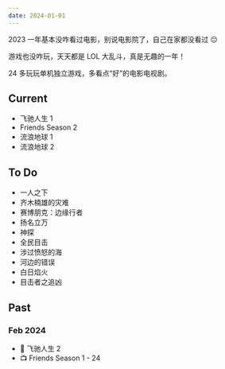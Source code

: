 ```yaml
---
date: 2024-01-01
---
```


2023 一年基本没咋看过电影，别说电影院了，自己在家都没看过 😔 

游戏也没咋玩，天天都是 LOL 大乱斗，真是无趣的一年！

24 多玩玩单机独立游戏，多看点“好”的电影电视剧。

## Current

- 飞驰人生 1
- Friends Season 2
- 流浪地球 1
- 流浪地球 2

## To Do

- 一人之下
- 齐木楠雄的灾难
- 赛博朋克：边缘行者
- 扬名立万
- 神探
- 全民目击
- 涉过愤怒的海
- 河边的错误
- 白日焰火
- 目击者之追凶

## Past

### Feb 2024

- 🎦 飞驰人生 2
- 📺 Friends Season 1 - 24
